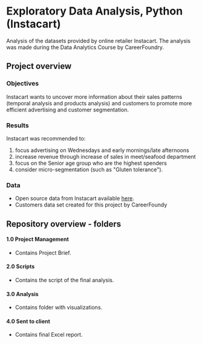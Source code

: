 # Exploratory Data Analysis, Python (Instacart)
Analysis of the datasets provided by online retailer Instacart.
The analysis was made during the Data Analytics Course by CareerFoundry.


## Project overview

### Objectives
Instacart wants to uncover more information about their sales patterns (temporal analysis and products analysis) and customers to promote more efficient advertising and customer segmentation.
### Results
Instacart was recommended to:
1. focus advertising on Wednesdays and early mornings/late afternoons
2. increase revenue through increase of sales in meet/seafood department
3. focus on the Senior age group who are the highest spenders
4. consider micro-segmentation (such as "Gluten tolerance").
### Data
- Open source data from Instacart available [here](https://www.instacart.com/datasets/grocery-shopping-2017).
- Customers data set created for this project by CareerFoundy


## Repository overview - folders

#### 1.0 Project Management
- Contains Project Brief.
#### 2.0 Scripts
- Contains the script of the final analysis.
#### 3.0 Analysis
- Contains folder with visualizations.
#### 4.0 Sent to client
- Contains final Excel report.
